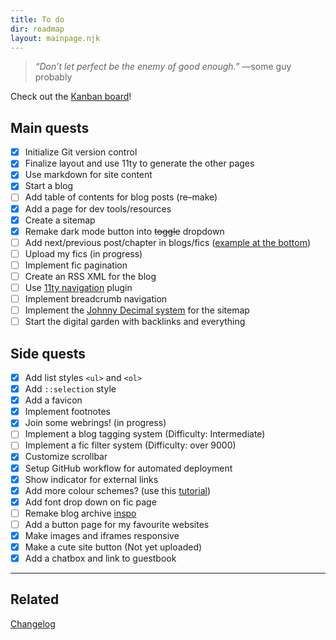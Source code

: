 ```yaml
---
title: To do
dir: roadmap
layout: mainpage.njk
---
```


> _“Don’t let perfect be the enemy of good enough.”_ —some guy probably

Check out the [Kanban board](https://github.com/users/tencurse/projects/1)!

## Main quests

- [x] Initialize Git version control
- [x] Finalize layout and use 11ty to generate the other pages
- [x] Use markdown for site content
- [x] Start a blog
- [ ] Add table of contents for blog posts (re–make)
- [x] Add a page for dev tools/resources
- [x] Create a sitemap
- [x] Remake dark mode button into ~~toggle~~ dropdown
- [ ] Add next/previous post/chapter in blogs/fics ([example at the bottom](https://hugo-terminal.vercel.app/posts/markdown-syntax))
- [ ] Upload my fics (in progress)
- [ ] Implement fic pagination
- [ ] Create an RSS XML for the blog
- [ ] Use [11ty navigation](https://www.11ty.dev/docs/plugins/navigation/) plugin
- [ ] Implement breadcrumb navigation
- [ ] Implement the [Johnny Decimal system](https://johnnydecimal.com/) for the sitemap
- [ ] Start the digital garden with backlinks and everything

## Side quests

- [x] Add list styles `<ul>` and `<ol>`
- [x] Add `::selection` style
- [x] Add a favicon
- [x] Implement footnotes
- [x] Join some webrings! (in progress)
- [ ] Implement a blog tagging system (Difficulty: Intermediate)
- [ ] Implement a fic filter system (Difficulty: over 9000)
- [x] Customize scrollbar
- [x] Setup GitHub workflow for automated deployment
- [x] Show indicator for external links
- [x] Add more colour schemes? (use this [tutorial](https://lukelowrey.com/css-variable-theme-switcher/))
- [x] Add font drop down on fic page
- [ ] Remake blog archive [inspo](https://tympanus.net/Development/MenuHoverEffects/tsula.html)
- [ ] Add a button page for my favourite websites
- [x] Make images and iframes responsive
- [x] Make a cute site button (Not yet uploaded)
- [x] Add a chatbox and link to guestbook

---

## Related

[Changelog](/changelog)
